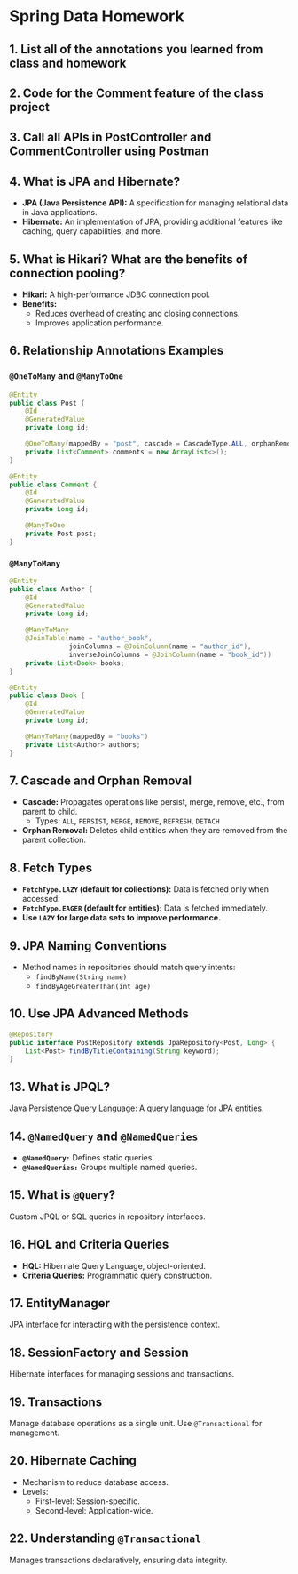 # Spring Data Homework

## 1. List all of the annotations you learned from class and homework

## 2. Code for the Comment feature of the class project

## 3. Call all APIs in PostController and CommentController using Postman

## 4. What is JPA and Hibernate?

- **JPA (Java Persistence API):** A specification for managing relational data in Java applications.
- **Hibernate:** An implementation of JPA, providing additional features like caching, query capabilities, and more.

## 5. What is Hikari? What are the benefits of connection pooling?

- **Hikari:** A high-performance JDBC connection pool.
- **Benefits:**
    - Reduces overhead of creating and closing connections.
    - Improves application performance.

## 6. Relationship Annotations Examples

### `@OneToMany` and `@ManyToOne`
```java
@Entity
public class Post {
    @Id
    @GeneratedValue
    private Long id;

    @OneToMany(mappedBy = "post", cascade = CascadeType.ALL, orphanRemoval = true)
    private List<Comment> comments = new ArrayList<>();
}

@Entity
public class Comment {
    @Id
    @GeneratedValue
    private Long id;

    @ManyToOne
    private Post post;
}
```

### `@ManyToMany`
```java
@Entity
public class Author {
    @Id
    @GeneratedValue
    private Long id;

    @ManyToMany
    @JoinTable(name = "author_book",
               joinColumns = @JoinColumn(name = "author_id"),
               inverseJoinColumns = @JoinColumn(name = "book_id"))
    private List<Book> books;
}

@Entity
public class Book {
    @Id
    @GeneratedValue
    private Long id;

    @ManyToMany(mappedBy = "books")
    private List<Author> authors;
}
```

## 7. Cascade and Orphan Removal

- **Cascade:** Propagates operations like persist, merge, remove, etc., from parent to child.
    - Types: `ALL`, `PERSIST`, `MERGE`, `REMOVE`, `REFRESH`, `DETACH`
- **Orphan Removal:** Deletes child entities when they are removed from the parent collection.

## 8. Fetch Types

- **`FetchType.LAZY` (default for collections):** Data is fetched only when accessed.
- **`FetchType.EAGER` (default for entities):** Data is fetched immediately.
- **Use `LAZY` for large data sets to improve performance.**

## 9. JPA Naming Conventions

- Method names in repositories should match query intents:
    - `findByName(String name)`
    - `findByAgeGreaterThan(int age)`

## 10. Use JPA Advanced Methods

```java
@Repository
public interface PostRepository extends JpaRepository<Post, Long> {
    List<Post> findByTitleContaining(String keyword);
}
```

## 13. What is JPQL?

Java Persistence Query Language: A query language for JPA entities.

## 14. `@NamedQuery` and `@NamedQueries`

- **`@NamedQuery:`** Defines static queries.
- **`@NamedQueries:`** Groups multiple named queries.

## 15. What is `@Query`?

Custom JPQL or SQL queries in repository interfaces.

## 16. HQL and Criteria Queries

- **HQL:** Hibernate Query Language, object-oriented.
- **Criteria Queries:** Programmatic query construction.

## 17. EntityManager

JPA interface for interacting with the persistence context.

## 18. SessionFactory and Session

Hibernate interfaces for managing sessions and transactions.

## 19. Transactions

Manage database operations as a single unit. Use `@Transactional` for management.

## 20. Hibernate Caching

- Mechanism to reduce database access.
- Levels:
    - First-level: Session-specific.
    - Second-level: Application-wide.

## 22. Understanding `@Transactional`

Manages transactions declaratively, ensuring data integrity.
